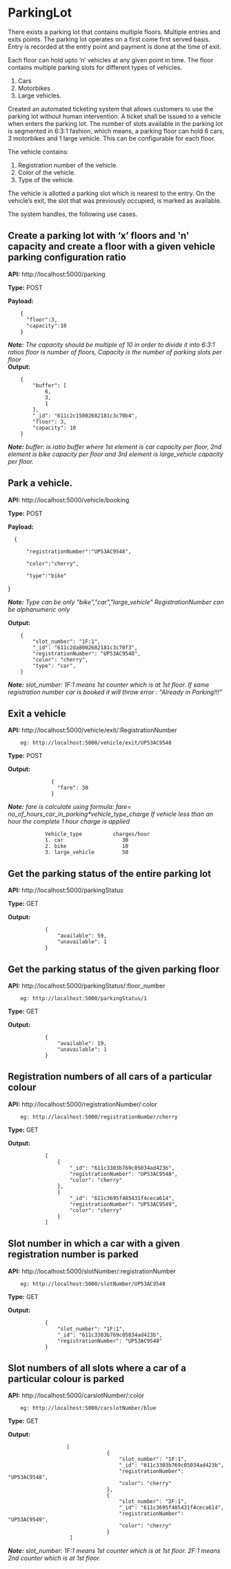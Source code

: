 # ParkingLot

There exists a parking lot that contains multiple floors. Multiple entries and exits points. The parking lot operates on a first come first served basis. Entry is recorded at the entry point and payment is done at the time of exit.

Each floor can hold upto ‘n’ vehicles at any given point in time. The floor contains multiple parking slots for different types of vehicles.
1. Cars
2. Motorbikes
3. Large vehicles.

Created an automated ticketing system that allows customers to use the parking lot without human intervention. A ticket shall be issued to a vehicle when enters the parking lot.
The number of slots available in the parking lot is segmented in 6:3:1 fashion, which means, a parking floor can hold 6 cars, 3 motorbikes and 1 large vehicle. This can be configurable for each floor.

The vehicle contains:
1. Registration number of the vehicle.
2. Color of the vehicle.
3. Type of the vehicle.

The vehicle is allotted a parking slot which is nearest to the entry. On the vehicle’s exit, the slot that was previously occupied, is marked as available.

The system handles, the following use cases.

## Create a parking lot with ‘x’ floors and 'n' capacity and create a floor with a given vehicle parking configuration ratio

**API:** http://localhost:5000/parking

**Type:** POST

**Payload:** 

        {
          "floor":3,
          "capacity":10
        }
        
_**Note:** The capacity should be multiple of 10 in order to divide it into 6:3:1 ratios_
           _floor is number of floors, Capacity is the number of parking slots per floor_             
**Output:**

        {
            "buffer": [
                6,
                3,
                1
            ],
            "_id": "611c2c15002682181c3c70b4",
            "floor": 3,
            "capacity": 10
        }

_**Note:** buffer: is ratio buffer where 1st element is car capacity per floor, 2nd element is bike capacity per floor and 3rd element is large_vehicle capacity per floor._

## Park a vehicle.

**API:** http://localhost:5000/vehicle/booking

**Type:** POST

**Payload:**

      {

          "registrationNumber":"UP53AC9548",

          "color":"cherry",

          "type":"bike"

   }
   
_**Note:** Type can be only "bike","car","large_vehicle"_
_RegistrationNumber can be alphanumeric only_
        
        
**Output:**

        {
            "slot_number": "1F:1",
            "_id": "611c2da8002682181c3c70f3",
            "registrationNumber": "UP53AC9548",
            "color": "cherry",
            "type": "car",
        }
        
**_Note:_** _slot_number: 1F:1 means 1st counter which is at 1st floor.
            If same registration number car is booked it will throw error : "Already in Parking!!!"_
            
            
## Exit a vehicle

 **API:** http://localhost:5000/vehicle/exit/:RegistrationNumber
        
        eg: http://localhost:5000/vehicle/exit/UP53AC9548
        
**Type:** POST
        
**Output:**
        
                  {
                    "fare": 30
                  }
        
        
_**Note:**_ _fare is calculate using formula:
                fare= no_of_hours_car_in_parking*vehicle_type_charge_
                _If vehicle less than an hour the complete 1 hour charge is applied_
        
        
                Vehicle_type          charges/hour
                1. car                   30
                2. bike                  10
                3. large_vehicle         50
  
## Get the parking status of the entire parking lot
        
**API:** http://localhost:5000/parkingStatus
        
**Type:** GET

**Output:**
        
        
                {
                    "available": 59,
                    "unavailable": 1
                }
        
        
## Get the parking status of the given parking floor
        
**API:** http://localhost:5000/parkingStatus/:floor_number
        
        eg: http://localhost:5000/parkingStatus/1
        
**Type:** GET

**Output:**
        
        
                {
                    "available": 19,
                    "unavailable": 1
                }
       

## Registration numbers of all cars of a particular colour
        
**API:** http://localhost:5000/registrationNumber/:color
        
        eg: http://localhost:5000/registrationNumber/cherry
        
**Type:** GET

**Output:**
        
                [
                    {
                        "_id": "611c3303b769c05034ad423b",
                        "registrationNumber": "UP53AC9548",
                        "color": "cherry"
                    },
                    {
                        "_id": "611c3695f485431f4ceca614",
                        "registrationNumber": "UP53AC9549",
                        "color": "cherry"
                    }
                ]
       
        
## Slot number in which a car with a given registration number is parked
        
**API:** http://localhost:5000/slotNumber/:registrationNumber
        
        eg: http://localhost:5000/slotNumber/UP53AC9548
        
**Type:** GET

**Output:**
        
        
                {
                    "slot_number": "1F:1",
                    "_id": "611c3303b769c05034ad423b",
                    "registrationNumber": "UP53AC9548"
                }
        
       
## Slot numbers of all slots where a car of a particular colour is parked
        
**API:** http://localhost:5000/carslotNumber/:color
        
        eg: http://localhost:5000/carslotNumber/blue
        
**Type:** GET

**Output:**
        
        
                       [
                                    {
                                        "slot_number": "1F:1",
                                        "_id": "611c3303b769c05034ad423b",
                                        "registrationNumber": "UP53AC9548",
                                        "color": "cherry"
                                    },
                                    {
                                        "slot_number": "2F:1",
                                        "_id": "611c3695f485431f4ceca614",
                                        "registrationNumber": "UP53AC9549",
                                        "color": "cherry"
                                    }
                        ]
        
**_Note:_** _slot_number: 1F:1 means 1st counter which is at 1st floor._
                          _2F:1 means 2nd counter which is at 1st floor._
        
